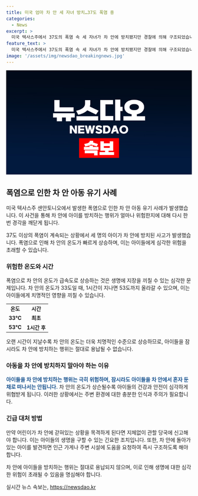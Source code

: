 ```yaml
---
title: 미국 엄마 차 안 세 자녀 방치…37도 폭염 중
categories:
  - News
excerpt: >
  미국 텍사스주에서 37도의 폭염 속 세 자녀가 차 안에 방치됐지만 경찰에 의해 구조되었습니다. 아이들은 1개월, 2살, 4살이었으며, 차 안의 온도가 33도일 때 1시간 후 53도로 올라갈 수 있다는 사실이 알려졌습니다. 엄마는 쇼핑하러 가다가 아이들을 차 안에 두고 온 채 경찰에 체포됐으며, 다행히 아이들은 건강에 이상이 없었습니다. (150자)
feature_text: >
  미국 텍사스주에서 37도의 폭염 속 세 자녀가 차 안에 방치됐지만 경찰에 의해 구조되었습니다. 아이들은 1개월, 2살, 4살이었으며, 차 안의 온도가 33도일 때 1시간 후 53도로 올라갈 수 있다는 사실이 알려졌습니다. 엄마는 쇼핑하러 가다가 아이들을 차 안에 두고 온 채 경찰에 체포됐으며, 다행히 아이들은 건강에 이상이 없었습니다. (150자)
image: '/assets/img/newsdao_breakingnews.jpg'
---
```


<p><img src="/assets/img/newsdao_breakingnews.jpg" alt="ranknews 속보" /></p>

<h2 data-ke-size="size26">폭염으로 인한 차 안 아동 유기 사례</h2>

<p>미국 텍사스주 샌안토니오에서 발생한 폭염으로 인한 차 안 아동 유기 사례가 발생했습니다. 이 사건을 통해 차 안에 아이를 방치하는 행위가 얼마나 위험한지에 대해 다시 한번 경각을 깨닫게 됩니다.</p>

<p data-ke-size="size16">37도 이상의 폭염이 계속되는 상황에서 세 명의 아이가 차 안에 방치된 사고가 발생했습니다. 폭염으로 인해 차 안의 온도가 빠르게 상승하며, 이는 아이들에게 심각한 위험을 초래할 수 있습니다.</p>

<h3>위험한 온도와 시간</h3>

<p>폭염으로 차 안의 온도가 급속도로 상승하는 것은 생명에 지장을 끼칠 수 있는 심각한 문제입니다. 차 안의 온도가 33도일 때, 1시간이 지나면 53도까지 올라갈 수 있으며, 이는 아이들에게 치명적인 영향을 끼칠 수 있습니다.</p>

<table>
    <tr>
        <td style="text-align: center; height: 17px;"><b>온도</b></td>
        <td style="text-align: center; height: 17px;"><b>시간</b></td>
    </tr>
    <tr>
        <td style="text-align: center; height: 17px;"><b>33°C</b></td>
        <td style="text-align: center; height: 17px;"><b>최초</b></td>
    </tr>
    <tr>
        <td style="text-align: center; height: 17px;"><b>53°C</b></td>
        <td style="text-align: center; height: 17px;"><b>1시간 후</b></td>
    </tr>
</table>

<p data-ke-size="size16">오랜 시간이 지날수록 차 안의 온도는 더욱 치명적인 수준으로 상승하므로, 아이들을 잠시라도 차 안에 방치하는 행위는 절대로 용납될 수 없습니다.</p>

<h3>아동을 차 안에 방치하지 말아야 하는 이유</h3>

<p><b><span style="color: #1a5490;">아이들을 차 안에 방치하는 행위는 극히 위험하며, 잠시라도 아이들을 차 안에서 혼자 둔 채로 떠나서는 안됩니다.</span></b> 차 안의 온도가 상슨될수록 아이들의 건강과 안전이 심각하게 위협받게 됩니다. 이러한 상황에서는 주변 환경에 대한 충분한 인식과 주의가 필요합니다.</p>

<h3>긴급 대처 방법</h3>

<p>만약 어린이가 차 안에 갇혀있는 상황을 목격하게 된다면 지체없이 관할 당국에 신고해야 합니다. 이는 아이들의 생명을 구할 수 있는 긴요한 조치입니다. 또한, 차 안에 돌아가 있는 아이를 발견하면 인근 가게나 주변 시설에 도움을 요청하여 즉시 구조하도록 해야 합니다.</p>

<p data-ke-size="size16">차 안에 아이들을 방치하는 행위는 절대로 용납되지 않으며, 이로 인해 생명에 대한 심각한 위험이 초래될 수 있음을 명심해야 합니다.</p>
실시간 뉴스 속보는, <a href="https://newsdao.kr" rel="dofollow">https://newsdao.kr</a>


